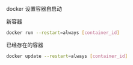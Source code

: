 docker 设置容器自启动

新容器

```bash
docker run --restart=always [container_id]
```

已经存在的容器

```bash
docker update --restart=always [container_id]
```

